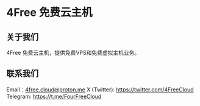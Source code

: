# 4Free 免费云主机

## 关于我们

4Free 免费云主机，提供免费VPS和免费虚拟主机业务。

## 联系我们

Email：4free.cloud@proton.me
X (Twitter): https://twitter.com/4FreeCloud
Telegram: https://t.me/FourFreeCloud
